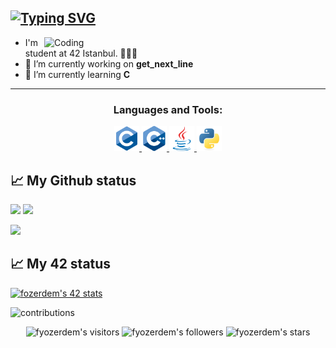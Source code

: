 [![Typing SVG](https://readme-typing-svg.demolab.com?font=Fira+Code&weight=100&pause=1000&color=09B9E1&width=435&lines=Hi+there%2C+I'm+Ya%C4%9Fmur+%F0%9F%91%8B)](https://git.io/typing-svg)
---------------------
<img alt="Coding" width="450" src="https://media.tenor.com/3bTxZ4HdrysAAAAC/pixels-neon.gif" align="right"/>

* I'm student at 42 Istanbul. 👩🏻‍💻
* 🔭 I’m currently working on **get_next_line**
* 🌱 I’m currently learning **C**

-----------------------------
<h3 align="center">Languages and Tools:</h3>
<p align="center"> <a href="https://www.cprogramming.com/" target="_blank" rel="noreferrer"> <img src="https://raw.githubusercontent.com/devicons/devicon/master/icons/c/c-original.svg" alt="c" width="40" height="40"/> </a> <a href="https://www.w3schools.com/cpp/" target="_blank" rel="noreferrer"> <img src="https://raw.githubusercontent.com/devicons/devicon/master/icons/cplusplus/cplusplus-original.svg" alt="cplusplus" width="40" height="40"/> </a> <a href="https://www.java.com" target="_blank" rel="noreferrer"> <img src="https://raw.githubusercontent.com/devicons/devicon/master/icons/java/java-original.svg" alt="java" width="40" height="40"/> </a> <a href="https://www.python.org" target="_blank" rel="noreferrer"> <img src="https://raw.githubusercontent.com/devicons/devicon/master/icons/python/python-original.svg" alt="python" width="40" height="40"/> </a> </p>



## 📈 My Github status

<p align="left">
  <img width="43%" src="https://awesome-github-stats.azurewebsites.net/user-stats/fyozerdem?cardType=github&theme=radical" />
  <img width="48%" src="https://github-readme-streak-stats.herokuapp.com/?user=fyozerdem&theme=radical" />
</p>

<p align="left">
   <img width="40%" src="(https://github-readme-stats.vercel.app/api?username=fyozerdem&show_icons=true&theme=radical" />
</p>

## 📈 My 42 status

<p align="left">

  [![fozerdem's 42 stats](https://badge.mediaplus.ma/darkblue/fozerdem?1337Badge=off&UM6P=off)](https://github.com/oakoudad/badge42)

</p>


![contributions](https://user-images.githubusercontent.com/99393019/206873716-60aacef7-7215-4d39-9f42-f09b568f2203.svg)

<p align="center">
	<img alt="fyozerdem's visitors" src="https://komarev.com/ghpvc/?username=fyozerdem&color=8c36db&style=flat&label=visitors" />
	<img alt="fyozerdem's followers" src="https://img.shields.io/github/followers/fyozerdem?color=blueviolet" />
	<img alt="fyozerdem's stars" src="https://img.shields.io/github/stars/fyozerdem?color=blueviolet" />
</p>
